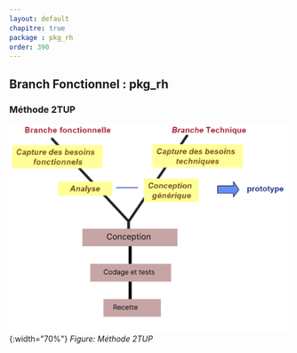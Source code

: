 ```yaml
---
layout: default
chapitre: true
package : pkg_rh
order: 390
---
```


## Branch Fonctionnel : pkg_rh

### Méthode 2TUP

![Méthode 2TUP](./images/2TUP.png){:width="70%"}
*Figure: Méthode 2TUP*
